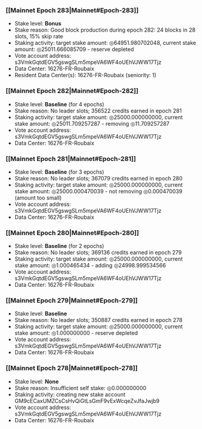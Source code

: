 ### [[Mainnet Epoch 283|Mainnet#Epoch-283]]
* Stake level: **Bonus**
* Stake reason: Good block production during epoch 282: 24 blocks in 28 slots, 15% skip rate
* Staking activity: target stake amount: ◎64951.980702048, current stake amount: ◎25011.666085709 - reserve depleted
* Vote account address: s3VmkGqtdEGV5gswgSLm5mpeVA6WF4oUEhVJWW17Tjz
* Data Center: 16276-FR-Roubaix
* Resident Data Center(s): 16276-FR-Roubaix (seniority: 1)
### [[Mainnet Epoch 282|Mainnet#Epoch-282]]
* Stake level: **Baseline** (for 4 epochs)
* Stake reason: No leader slots; 356522 credits earned in epoch 281
* Staking activity: target stake amount: ◎25000.000000000, current stake amount: ◎25011.709257287 - removing ◎11.709257287
* Vote account address: s3VmkGqtdEGV5gswgSLm5mpeVA6WF4oUEhVJWW17Tjz
* Data Center: 16276-FR-Roubaix
### [[Mainnet Epoch 281|Mainnet#Epoch-281]]
* Stake level: **Baseline** (for 3 epochs)
* Stake reason: No leader slots; 367079 credits earned in epoch 280
* Staking activity: target stake amount: ◎25000.000000000, current stake amount: ◎25000.000470039 - not removing ◎0.000470039 (amount too small)
* Vote account address: s3VmkGqtdEGV5gswgSLm5mpeVA6WF4oUEhVJWW17Tjz
* Data Center: 16276-FR-Roubaix
### [[Mainnet Epoch 280|Mainnet#Epoch-280]]
* Stake level: **Baseline** (for 2 epochs)
* Stake reason: No leader slots; 369136 credits earned in epoch 279
* Staking activity: target stake amount: ◎25000.000000000, current stake amount: ◎1.000465434 - adding ◎24998.999534566
* Vote account address: s3VmkGqtdEGV5gswgSLm5mpeVA6WF4oUEhVJWW17Tjz
* Data Center: 16276-FR-Roubaix
### [[Mainnet Epoch 279|Mainnet#Epoch-279]]
* Stake level: **Baseline**
* Stake reason: No leader slots; 350887 credits earned in epoch 278
* Staking activity: target stake amount: ◎25000.000000000, current stake amount: ◎1.000000000 - reserve depleted
* Vote account address: s3VmkGqtdEGV5gswgSLm5mpeVA6WF4oUEhVJWW17Tjz
* Data Center: 16276-FR-Roubaix
### [[Mainnet Epoch 278|Mainnet#Epoch-278]]
* Stake level: **None**
* Stake reason: Insufficient self stake: ◎0.000000000
* Staking activity: creating new stake account GM9cECaxUMZCsCsHvQiGtLsGmF9vExWcqeZvJfaJwjb9
* Vote account address: s3VmkGqtdEGV5gswgSLm5mpeVA6WF4oUEhVJWW17Tjz
* Data Center: 16276-FR-Roubaix